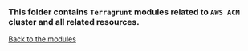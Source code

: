### This folder contains `Terragrunt` modules related to `AWS ACM` cluster and all related resources.  
[Back to the modules](../README.md)